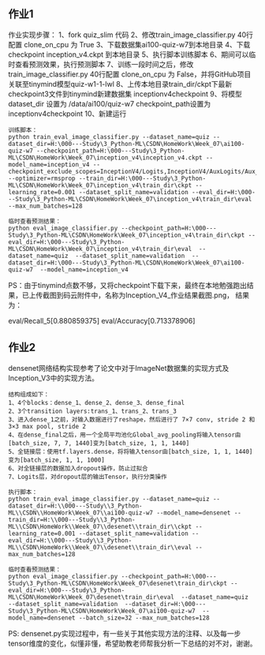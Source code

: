 ## 作业1

作业实现步骤：
    1、fork quiz_slim 代码
    2、修改train_image_classifier.py 40行配置 clone_on_cpu 为 True
    3、下载数据集ai100-quiz-w7到本地目录
    4、下载checkpoint inception_v4.ckpt 到本地目录
    5、执行脚本训练脚本
    6、期间可以临时查看预测效果，执行预测脚本
    7、训练一段时间之后，修改train_image_classifier.py 40行配置 clone_on_cpu 为 False，并将GitHub项目关联至tinymind模型quiz-w1-1-lwl
    8、上传本地目录train_dir/ckpt下最新checkpoint3文件到tinymind新建数据集 inceptionv4checkpoint
    9、将模型dataset_dir 设置为 /data/ai100/quiz-w7  checkpoint_path设置为 inceptionv4checkpoint
    10、新建运行

    训练脚本：
    python train_eval_image_classifier.py --dataset_name=quiz --dataset_dir=H:\000---Study\3_Python-ML\CSDN\HomeWork\Week_07\ai100-quiz-w7 --checkpoint_path=H:\000---Study\3_Python-ML\CSDN\HomeWork\Week_07\inception_v4\inception_v4.ckpt --model_name=inception_v4 --checkpoint_exclude_scopes=InceptionV4/Logits,InceptionV4/AuxLogits/Aux_logits --optimizer=rmsprop --train_dir=H:\000---Study\3_Python-ML\CSDN\HomeWork\Week_07\inception_v4\train_dir\ckpt --learning_rate=0.001 --dataset_split_name=validation --eval_dir=H:\000---Study\3_Python-ML\CSDN\HomeWork\Week_07\inception_v4\train_dir\eval --max_num_batches=128

    临时查看预测结果：
    python eval_image_classifier.py --checkpoint_path=H:\000---Study\3_Python-ML\CSDN\HomeWork\Week_07\inception_v4\train_dir\ckpt --eval_dir=H:\000---Study\3_Python-ML\CSDN\HomeWork\Week_07\inception_v4\train_dir\eval  --dataset_name=quiz  --dataset_split_name=validation  --dataset_dir=H:\000---Study\3_Python-ML\CSDN\HomeWork\Week_07\ai100-quiz-w7  --model_name=inception_v4

PS：由于tinymind点数不够，又将checkpoint下载下来，最终在本地勉强跑出结果，已上传截图到码云附件中，名称为Inception_V4_作业结果截图.png，
结果为：

 eval/Recall_5[0.880859375]
 eval/Accuracy[0.713378906]


## 作业2

densenet网络结构实现参考了论文中对于ImageNet数据集的实现方式及Inception_V3中的实现方法。

    结构组成如下：
    1、4个blocks：dense_1、dense_2、dense_3、dense_final
    2、3个transition layers:trans_1、trans_2、trans_3
    3、进入dense_1之前，对输入数据进行了reshape，然后进行了 7×7 conv, stride 2 和 3×3 max pool, stride 2
    4、在dense_final之后，用一个全局平均池化Global_avg_pooling将输入tensor由[batch_size, 7, 7, 1440]变为[batch_size, 1, 1, 1440]
    5、全链接层：使用tf.layers.dense，将将输入tensor由[batch_size, 1, 1, 1440]变为[batch_size, 1, 1, 1000]
    6、对全链接层的数据加入dropout操作，防止过拟合
    7、Logits层，对dropout层的输出Tensor，执行分类操作

    执行脚本：
    python train_eval_image_classifier.py --dataset_name=quiz --dataset_dir=H:\\000---Study\\3_Python-ML\\CSDN\\HomeWork\Week_07\\ai100-quiz-w7 --model_name=densenet --train_dir=H:\\000---Study\\3_Python-ML\\CSDN\HomeWork\\Week_07\\desenet\\train_dir\\ckpt --learning_rate=0.001 --dataset_split_name=validation --eval_dir=H:\\000---Study\\3_Python-ML\\CSDN\HomeWork\\Week_07\\desenet\\train_dir\\eval --max_num_batches=128

    临时查看预测结果：
    python eval_image_classifier.py --checkpoint_path=H:\000---Study\3_Python-ML\CSDN\HomeWork\Week_07\desenet\train_dir\ckpt --eval_dir=H:\000---Study\3_Python-ML\CSDN\HomeWork\Week_07\desenet\train_dir\eval  --dataset_name=quiz  --dataset_split_name=validation  --dataset_dir=H:\000---Study\3_Python-ML\CSDN\HomeWork\Week_07\ai100-quiz-w7  --model_name=densenet --batch_size=32 --max_num_batches=128

PS: densenet.py实现过程中，有一些关于其他实现方法的注释、以及每一步tensor维度的变化，似懂非懂，希望助教老师帮我分析一下总结的对不对，谢谢。


